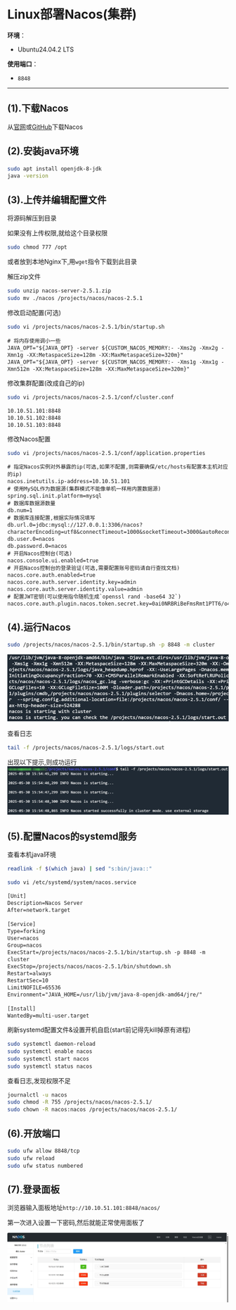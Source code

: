 # Linux部署Nacos(集群)

**环境**：
- Ubuntu24.04.2 LTS

**使用端口**：
- `8848`

---

## (1).下载Nacos
从[官网](https://nacos.io/download/nacos-server/)或[GitHub](https://github.com/alibaba/nacos)下载Nacos

## (2).安装java环境
```bash
sudo apt install openjdk-8-jdk
java -version
```

## (3).上传并编辑配置文件
将源码解压到目录

如果没有上传权限,就给这个目录权限
```bash
sudo chmod 777 /opt
```
或者放到本地Nginx下,用`wget`指令下载到此目录

解压zip文件
```bash
sudo unzip nacos-server-2.5.1.zip
sudo mv ./nacos /projects/nacos/nacos-2.5.1
```

修改启动配置(可选)
```bash
sudo vi /projects/nacos/nacos-2.5.1/bin/startup.sh
```
```vim
# 将内存使用调小一些
JAVA_OPT="${JAVA_OPT} -server ${CUSTOM_NACOS_MEMORY:- -Xms2g -Xmx2g -Xmn1g -XX:MetaspaceSize=128m -XX:MaxMetaspaceSize=320m}"
JAVA_OPT="${JAVA_OPT} -server ${CUSTOM_NACOS_MEMORY:- -Xms1g -Xmx1g -Xmn512m -XX:MetaspaceSize=128m -XX:MaxMetaspaceSize=320m}"
```

修改集群配置(改成自己的ip)
```bash
sudo vi /projects/nacos/nacos-2.5.1/conf/cluster.conf
```
```vim
10.10.51.101:8848
10.10.51.102:8848
10.10.51.103:8848
```

修改Nacos配置
```bash
sudo vi /projects/nacos/nacos-2.5.1/conf/application.properties
```
```vim
# 指定Nacos实例对外暴露的ip(可选,如果不配置,则需要确保/etc/hosts有配置本主机对应的ip)
nacos.inetutils.ip-address=10.10.51.101
# 使用MySQL作为数据源(集群模式不能像单机一样用内置数据源)
spring.sql.init.platform=mysql
# 数据库数据源数量
db.num=1
# 数据库连接配置,根据实际情况填写
db.url.0=jdbc:mysql://127.0.0.1:3306/nacos?characterEncoding=utf8&connectTimeout=1000&socketTimeout=3000&autoReconnect=true&useUnicode=true&useSSL=false&serverTimezone=Asia/Shanghai
db.user.0=nacos
db.password.0=nacos
# 开启Nacos控制台(可选)
nacos.console.ui.enabled=true
# 开启Nacos控制台的登录验证(可选,需要配置账号密码请自行查找文档)
nacos.core.auth.enabled=true
nacos.core.auth.server.identity.key=admin
nacos.core.auth.server.identity.value=admin
# 配置JWT密钥(可以使用指令随机生成`openssl rand -base64 32`)
nacos.core.auth.plugin.nacos.token.secret.key=0ai0NRBRiBeFmsRmt1PTT6/o4/M0mZGB1DjwtD0kI3c=
```

## (4).运行Nacos
```bash
sudo /projects/nacos/nacos-2.5.1/bin/startup.sh -p 8848 -m cluster
```
<img src="img/20250530155505.png">

查看日志
```bash
tail -f /projects/nacos/nacos-2.5.1/logs/start.out
```
出现以下提示,则成功运行
<img src="img/20250530155604.png">

## (5).配置Nacos的systemd服务
查看本机java环境
```bash
readlink -f $(which java) | sed "s:bin/java::"
```
```bash
sudo vi /etc/systemd/system/nacos.service
```
```vim
[Unit]
Description=Nacos Server
After=network.target

[Service]
Type=forking
User=nacos
Group=nacos
ExecStart=/projects/nacos/nacos-2.5.1/bin/startup.sh -p 8848 -m cluster
ExecStop=/projects/nacos/nacos-2.5.1/bin/shutdown.sh
Restart=always
RestartSec=10
LimitNOFILE=65536
Environment="JAVA_HOME=/usr/lib/jvm/java-8-openjdk-amd64/jre/"

[Install]
WantedBy=multi-user.target
```

刷新systemd配置文件&设置开机自启(start前记得先kill掉原有进程)
```bash
sudo systemctl daemon-reload
sudo systemctl enable nacos
sudo systemctl start nacos
sudo systemctl status nacos
```

查看日志,发现权限不足
```bash
journalctl -u nacos
sudo chmod -R 755 /projects/nacos/nacos-2.5.1/
sudo chown -R nacos:nacos /projects/nacos/nacos-2.5.1/
```

## (6).开放端口
```bash
sudo ufw allow 8848/tcp
sudo ufw reload
sudo ufw status numbered
```

## (7).登录面板
浏览器输入面板地址`http://10.10.51.101:8848/nacos/`

第一次进入设置一下密码,然后就能正常使用面板了

<img src="img/20250530162636.png">